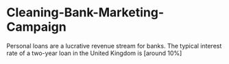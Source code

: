 # Cleaning-Bank-Marketing-Campaign
Personal loans are a lucrative revenue stream for banks. The typical interest rate of a two-year loan in the United Kingdom is [around 10%]
